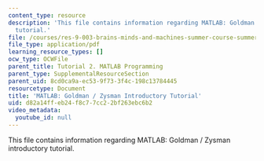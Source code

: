 ```yaml
---
content_type: resource
description: 'This file contains information regarding MATLAB: Goldman / Zysman introductory
  tutorial.'
file: /courses/res-9-003-brains-minds-and-machines-summer-course-summer-2015/d82a14ffeb24f8c77cc22bf263ebc6b2_MITRES_9_003SUM15_tut2.pdf
file_type: application/pdf
learning_resource_types: []
ocw_type: OCWFile
parent_title: Tutorial 2. MATLAB Programming
parent_type: SupplementalResourceSection
parent_uid: 8cd0ca9a-ec53-9f73-3f4c-198c13784445
resourcetype: Document
title: 'MATLAB: Goldman / Zysman Introductory Tutorial'
uid: d82a14ff-eb24-f8c7-7cc2-2bf263ebc6b2
video_metadata:
  youtube_id: null
---
```

This file contains information regarding MATLAB: Goldman / Zysman introductory tutorial.

